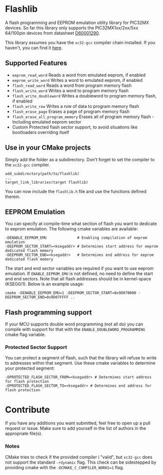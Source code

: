 # Flashlib
A flash programming and EEPROM emulation utility library for PIC32MX devices.
So far this library only supports the PIC32MX1xx/2xx/5xx 64/100pin devices from datasheet [D60001290](https://ww1.microchip.com/downloads/en/DeviceDoc/PIC32MX1XX2XX5XX%2064100-PIN_Family_60001290F.pdf). 

This library assumes you have the `xc32-gcc` compiler chain installed. If you haven't, you can find it [here](https://www.microchip.com/en-us/development-tools-tools-and-software/mplab-xc-compilers).

## Supported Features
 - `eeprom_read_word` Reads a word from emulated eeprom, if enabled
 - `eeprom_write_word` Writes a word to emulated eeprom, if enabled
 - `flash_read_word` Reads a word from program memory flash
 - `flash_write_word` Writes a word to program memory flash
 - `flash_write_doubleword` Writes a doubleword to program memory flash, if enabled
 - `flash_write_row` Writes a row of data to program memory flash
 - `flash_erase_page` Erases a page of program memory flash
 - `flash_erase_all_program_memory` Erases all of program memory flash - Including emulated eeprom sector
 - Custom Protected flash sector support, to avoid situations like bootloaders overriding itself

## Use in your CMake projects
Simply add the folder as a subdirectory. Don't forget to set the compiler to the `xc32-gcc` compiler.
```
add_subdirectory(path/to/flashlib)
...
target_link_libraries(target flashlib)
```
You can now include the `flashlib.h` file and use the functions defined therein.

## EEPROM Emulation
You can specify at compile-time what section of flash you want to dedicate to eeprom emulation.
The following cmake variables are available: 
```
-DENABLE_EEPROM_EMU              # Enabling compilation of eeprom emulation
-DEEPROM_SECTOR_START=<ksegaddr> # Determines start address for eeprom dedicated flash memory
-DEEPROM_SECTOR_END=<ksegaddr>   # Determines end address for eeprom dedicated flash memory
```
The start and end sector variables are required if you want to use eeprom emulation. If `ENABLE_EEPROM_EMU` is not defined, no need to define the start and end sectors. Note that all flash addresses should be in kernel-space (KSEG0/1).
Below is an example usage:
```
cmake -DENABLE_EEPROM_EMU=1 -DEEPROM_SECTOR_START=0x9D070000 -DEEPROM_SECTOR_END=0x9D07FFFF ..
```

## Flash programming support
If your MCU supports double word programming (not all do) you can compile with support for that with the `ENABLE_DOUBLEWORD_PROGRAMMING` cmake flag variable. 

### Protected Sector Support
You can protect a segment of flash, such that the library will refuse to write to addresses within that segment. 
Use these cmake variables to determine your protected segment:
```
-DPROTECTED_FLASH_SECTOR_FROM=<ksegaddr> # Determines start address for flash protection
-DPROTECTED_FLASH_SECTOR_TO=<ksegaddr> # Determines end address for flash protection
```

# Contribute
If you have any additions you want submitted, feel free to open up a pull request or issue. Make sure to add yourself in the list of authors in the appropriate file(s). 

### Notes
CMake tries to check if the provided compiler i "valid", but `xc32-gcc` does not support the standard `-rdynamic` flag.
This check can be sidestepped by providing cmake with the `-DCMAKE_C_COMPILER_WORKS=1` flag.
